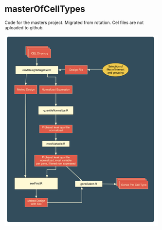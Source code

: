 masterOfCellTypes
=================

Code for the masters project. Migrated from rotation.
Cel files are not uploaded to github.

![](images/pipeline.png)
